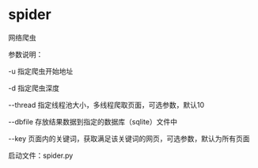 spider
======

网络爬虫

参数说明：

-u 指定爬虫开始地址

-d 指定爬虫深度

--thread 指定线程池大小，多线程爬取页面，可选参数，默认10

--dbfile 存放结果数据到指定的数据库（sqlite）文件中

--key 页面内的关键词，获取满足该关键词的网页，可选参数，默认为所有页面

启动文件：spider.py
